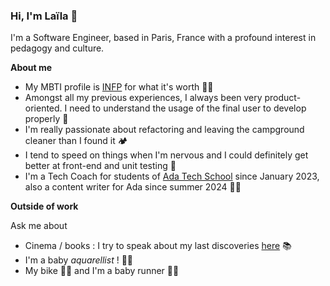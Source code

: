 ### Hi, I'm Laïla 👋

I'm a Software Engineer, based in Paris, France with a profound interest in pedagogy and culture.

**About me**

- My MBTI profile is [INFP](https://www.16personalities.com/fr/la-personnalite-infp) for what it's worth 🤷‍♀️ 
- Amongst all my previous experiences, I always been very product-oriented. I need to understand the usage of the final user to develop properly 🤔 
- I'm really passionate about refactoring and leaving the campground cleaner than I found it 🏕️
- I tend to speed on things when I'm nervous and I could definitely get better at front-end and unit testing 🤕
- I'm a Tech Coach for students of [Ada Tech School](https://adatechschool.fr/) since January 2023, also a content writer for Ada since summer 2024 🧑‍🎓


**Outside of work**

Ask me about 
- Cinema / books : I try to speak about my last discoveries [here](https://www.instagram.com/esquisses.wow) 📚
- I'm a baby _aquarellist_ ! 👩‍🎨
- My bike 🚴‍♀️ and I'm a baby runner 🏃‍♀️

<!--
**leiluspocus/leiluspocus** is a ✨ _special_ ✨ repository because its `README.md` (this file) appears on your GitHub profile.

Here are some ideas to get you started:

- 🔭 I’m currently working on ...
- 🌱 I’m currently learning ...
- 👯 I’m looking to collaborate on ...
- 🤔 I’m looking for help with ...
- 💬 Ask me about ...
- 📫 How to reach me: ...
- 😄 Pronouns: ...
- ⚡ Fun fact: ...
-->
